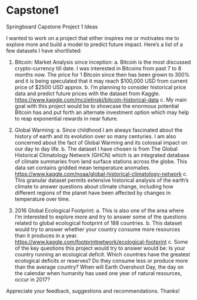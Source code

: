 # Capstone1
Springboard Capstone Project 1 Ideas

I wanted to work on a project that either inspires me or motivates me to explore more and build a model to predict future impact. Here’s a list of a few datasets I have shortlisted:

1.	Bitcoin: Market Analysis since inception:
a.	Bitcoin is the most discussed crypto-currency till date. I was interested in Bitcoins from past 7 to 8 months now. The price for 1    Bitcoin since then has been grown to 300% and it is being speculated that it may reach $100,000 USD from current price of $2500 USD approx.
b.	I’m planning to consider historical price data and predict future prices with the dataset from Kaggle. 
https://www.kaggle.com/mczielinski/bitcoin-historical-data
c.	My main goal with this project would be to showcase the enormous potential Bitcoin has and put forth an alternate investment option which may help to reap exponential rewards in near future.

2.	Global Warming:
a.	Since childhood I am always fascinated about the history of earth and its evolution over so many centuries. I am also concerned about the fact of Global Warming and its colossal impact on our day to day life.
b.	The dataset I have chosen is from The Global Historical Climatology Network (GHCN) which is an integrated database of climate summaries from land surface stations across the globe. This data set contains gridded mean temperature anomalies. 
https://www.kaggle.com/noaa/global-historical-climatology-network
c.	This granular dataset permits extensive historical analysis of the earth’s climate to answer questions about climate change, including how different regions of the planet have been affected by changes in temperature over time.

3.	2016 Global Ecological Footprint:
a.	This is also one of the area where I’m interested to explore more and try to answer some of the questions related to global ecological footprint of 188 countries.
b.	This dataset would try to answer whether your country consume more resources than it produces in a year.
https://www.kaggle.com/footprintnetwork/ecological-footprint
c.	Some of the key questions this project would try to answer would be: Is your country running an ecological deficit. Which countries have the greatest ecological deficits or reserves? Do they consume less or produce more than the average country? When will Earth Overshoot Day, the day on the calendar when humanity has used one year of natural resources, occur in 2017?

Appreciate your feedback, suggestions and recommendations. Thanks!
